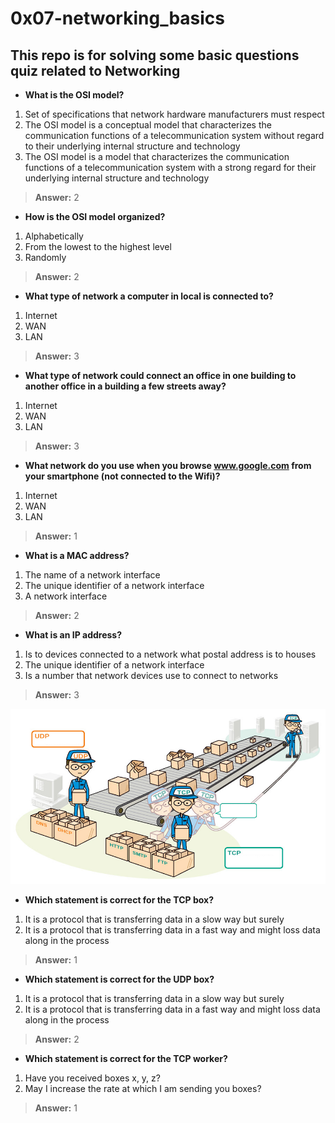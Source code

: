 # 0x07-networking_basics
## This repo is for solving some basic questions quiz related to Networking

- **What is the OSI model?**
1. Set of specifications that network hardware manufacturers must respect
2. The OSI model is a conceptual model that characterizes the communication functions of a telecommunication system without regard to their underlying internal structure and technology
3. The OSI model is a model that characterizes the communication functions of a telecommunication system with a strong regard for their underlying internal structure and technology

> **Answer:** 2 

- **How is the OSI model organized?**
1. Alphabetically
2. From the lowest to the highest level
3. Randomly

> **Answer:** 2

- **What type of network a computer in local is connected to?**
1. Internet
2. WAN
3. LAN

> **Answer:** 3

- **What type of network could connect an office in one building to another office in a building a few streets away?**
1. Internet
2. WAN
3. LAN

> **Answer:** 3

- **What network do you use when you browse www.google.com from your smartphone (not connected to the Wifi)?**
1. Internet
2. WAN
3. LAN

> **Answer:** 1

- **What is a MAC address?**
1. The name of a network interface
2. The unique identifier of a network interface
3. A network interface

> **Answer:** 2

- **What is an IP address?**
1. Is to devices connected to a network what postal address is to houses
2. The unique identifier of a network interface
3. Is a number that network devices use to connect to networks

> **Answer:** 3

![TCP/UDP intuition](asset/3d92e3c4a470f8ecf4c73db511fcbbadaa002e1c.jpg)

- **Which statement is correct for the TCP box?**
1. It is a protocol that is transferring data in a slow way but surely
2. It is a protocol that is transferring data in a fast way and might loss data along in the process

> **Answer:** 1

- **Which statement is correct for the UDP box?**
1. It is a protocol that is transferring data in a slow way but surely
2. It is a protocol that is transferring data in a fast way and might loss data along in the process

> **Answer:** 2

- **Which statement is correct for the TCP worker?**
1. Have you received boxes x, y, z?
2. May I increase the rate at which I am sending you boxes?

> **Answer:** 1